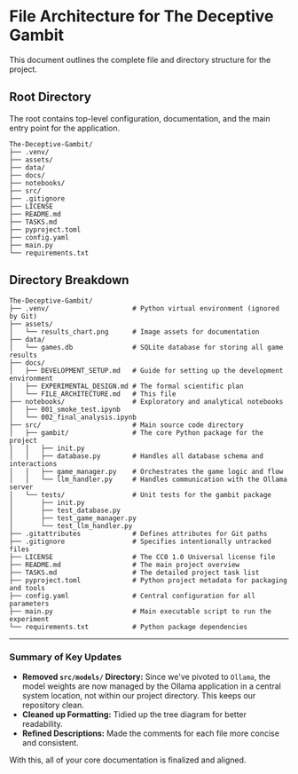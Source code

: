 # File Architecture for The Deceptive Gambit

This document outlines the complete file and directory structure for the project.

## Root Directory

The root contains top-level configuration, documentation, and the main entry point for the application.

```
The-Deceptive-Gambit/
├── .venv/
├── assets/
├── data/
├── docs/
├── notebooks/
├── src/
├── .gitignore
├── LICENSE
├── README.md
├── TASKS.md
├── pyproject.toml
├── config.yaml
├── main.py
└── requirements.txt
```

## Directory Breakdown

```
The-Deceptive-Gambit/
├── .venv/                     # Python virtual environment (ignored by Git)
├── assets/
│   └── results_chart.png      # Image assets for documentation
├── data/
│   └── games.db               # SQLite database for storing all game results
├── docs/
│   ├── DEVELOPMENT_SETUP.md   # Guide for setting up the development environment
│   ├── EXPERIMENTAL_DESIGN.md # The formal scientific plan
│   └── FILE_ARCHITECTURE.md   # This file
├── notebooks/                 # Exploratory and analytical notebooks
│   ├── 001_smoke_test.ipynb
│   └── 002_final_analysis.ipynb
├── src/                       # Main source code directory
│   ├── gambit/                # The core Python package for the project
│   │   ├── init.py
│   │   ├── database.py        # Handles all database schema and interactions
│   │   ├── game_manager.py    # Orchestrates the game logic and flow
│   │   └── llm_handler.py     # Handles communication with the Ollama server
│   └── tests/                 # Unit tests for the gambit package
│       ├── init.py
│       ├── test_database.py
│       ├── test_game_manager.py
│       └── test_llm_handler.py
├── .gitattributes             # Defines attributes for Git paths
├── .gitignore                 # Specifies intentionally untracked files
├── LICENSE                    # The CC0 1.0 Universal license file
├── README.md                  # The main project overview
├── TASKS.md                   # The detailed project task list
├── pyproject.toml             # Python project metadata for packaging and tools
├── config.yaml                # Central configuration for all parameters
├── main.py                    # Main executable script to run the experiment
└── requirements.txt           # Python package dependencies
```

---
### Summary of Key Updates
* **Removed `src/models/` Directory:** Since we've pivoted to `Ollama`, the model weights are now managed by the Ollama application in a central system location, not within our project directory. This keeps our repository clean.
* **Cleaned up Formatting:** Tidied up the tree diagram for better readability.
* **Refined Descriptions:** Made the comments for each file more concise and consistent.

With this, all of your core documentation is finalized and aligned.
